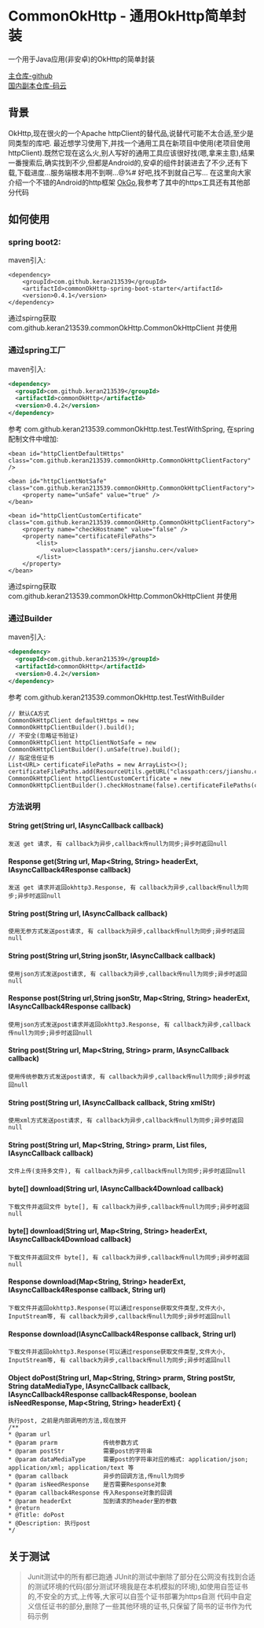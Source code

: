 ﻿# CommonOkHttp - 通用OkHttp简单封装

一个用于Java应用(非安卓)的OkHttp的简单封装

[主仓库-github](https://github.com/KeRan213539/CommonOkHttp)  
[国内副本仓库-码云](https://gitee.com/213539/CommonOkHttp)


## 背景

OkHttp,现在很火的一个Apache httpClient的替代品,说替代可能不太合适,至少是同类型的库吧.
最近想学习使用下,并找一个通用工具在新项目中使用(老项目使用httpClient).既然它现在这么火,别人写好的通用工具应该很好找(嗯,拿来主意),结果一番搜索后,确实找到不少,但都是Android的,安卓的组件封装进去了不少,还有下载,下载进度...服务端根本用不到啊...@%#$%#$ 好吧,找不到就自己写...
在这里向大家介绍一个不错的Android的http框架 [OkGo](https://github.com/jeasonlzy/okhttp-OkGo),我参考了其中的https工具还有其他部分代码

## 如何使用

### spring boot2:

maven引入:

```
<dependency>
	<groupId>com.github.keran213539</groupId>
	<artifactId>commonOkHttp-spring-boot-starter</artifactId>
	<version>0.4.1</version>
</dependency>
```

通过spirng获取 com.github.keran213539.commonOkHttp.CommonOkHttpClient 并使用

### 通过spring工厂

maven引入:

```xml
<dependency>
  <groupId>com.github.keran213539</groupId>
  <artifactId>commonOkHttp</artifactId>
  <version>0.4.2</version>
</dependency>
```

参考 com.github.keran213539.commonOkHttp.test.TestWithSpring, 在spring 配制文件中增加:


	<bean id="httpClientDefaultHttps" class="com.github.keran213539.commonOkHttp.CommonOkHttpClientFactory" />
	
	<bean id="httpClientNotSafe" class="com.github.keran213539.commonOkHttp.CommonOkHttpClientFactory">
		<property name="unSafe" value="true" />
	</bean>
	
	<bean id="httpClientCustomCertificate" class="com.github.keran213539.commonOkHttp.CommonOkHttpClientFactory">
		<property name="checkHostname" value="false" />
		<property name="certificateFilePaths">
			<list>
				<value>classpath*:cers/jianshu.cer</value>
			</list>
		</property>
	</bean>

通过spirng获取 com.github.keran213539.commonOkHttp.CommonOkHttpClient 并使用

### 通过Builder
maven引入:

```xml
<dependency>
  <groupId>com.github.keran213539</groupId>
  <artifactId>commonOkHttp</artifactId>
  <version>0.4.2</version>
</dependency>
```

参考 com.github.keran213539.commonOkHttp.test.TestWithBuilder

	// 默认CA方式
	CommonOkHttpClient defaultHttps = new CommonOkHttpClientBuilder().build();
	// 不安全(忽略证书验证)
	CommonOkHttpClient httpClientNotSafe = new CommonOkHttpClientBuilder().unSafe(true).build();
	// 指定信任证书
	List<URL> certificateFilePaths = new ArrayList<>();
	certificateFilePaths.add(ResourceUtils.getURL("classpath:cers/jianshu.cer"));
	CommonOkHttpClient httpClientCustomCertificate = new CommonOkHttpClientBuilder().checkHostname(false).certificateFilePaths(certificateFilePaths).build();

### 方法说明

#### String get(String url, IAsyncCallback callback)

	发送 get 请求, 有 callback为异步,callback传null为同步;异步时返回null

#### Response get(String url, Map<String, String> headerExt, IAsyncCallback4Response callback)

```
发送 get 请求并返回okhttp3.Response, 有 callback为异步,callback传null为同步;异步时返回null
```

#### String post(String url, IAsyncCallback callback)

	使用无参方式发送post请求, 有 callback为异步,callback传null为同步;异步时返回null

#### String post(String url,String jsonStr, IAsyncCallback callback)
	使用json方式发送post请求, 有 callback为异步,callback传null为同步;异步时返回null

#### Response post(String url,String jsonStr, Map<String, String> headerExt, IAsyncCallback4Response callback)

```
使用json方式发送post请求并返回okhttp3.Response, 有 callback为异步,callback传null为同步;异步时返回null
```



#### String post(String url, Map<String, String> prarm, IAsyncCallback callback)
	使用传统参数方式发送post请求, 有 callback为异步,callback传null为同步;异步时返回null

#### String post(String url, IAsyncCallback callback, String xmlStr)

```
使用xml方式发送post请求, 有 callback为异步,callback传null为同步;异步时返回null
```



#### String post(String url, Map<String, String> prarm, List<T> files, IAsyncCallback callback)

	文件上传(支持多文件), 有 callback为异步,callback传null为同步;异步时返回null

#### byte[] download(String url, IAsyncCallback4Download callback)

```
下载文件并返回文件 byte[], 有 callback为异步,callback传null为同步;异步时返回null
```

#### byte[] download(String url, Map<String, String> headerExt, IAsyncCallback4Download callback)

```
下载文件并返回文件 byte[], 有 callback为异步,callback传null为同步;异步时返回null
```

#### Response download(Map<String, String> headerExt, IAsyncCallback4Response callback, String url)

```
下载文件并返回okhttp3.Response(可以通过response获取文件类型,文件大小, InputStream等, 有 callback为异步,callback传null为同步;异步时返回null
```

#### Response download(IAsyncCallback4Response callback, String url)

```
下载文件并返回okhttp3.Response(可以通过response获取文件类型,文件大小, InputStream等, 有 callback为异步,callback传null为同步;异步时返回null
```
#### Object doPost(String url, Map<String, String> prarm, String postStr, String dataMediaType, IAsyncCallback callback, IAsyncCallback4Response callback4Response, boolean isNeedResponse, Map<String, String> headerExt) {
```
执行post, 之前是内部调用的方法,现在放开
/**
* @param url
* @param prarm             传统参数方式
* @param postStr           需要post的字符串
* @param dataMediaType     需要post的字符串对应的格式: application/json; application/xml; application/text 等
* @param callback          异步的回调方法,传null为同步
* @param isNeedResponse    是否需要Response对象
* @param callback4Response 传入Response对象的回调
* @param headerExt         加到请求的header里的参数
* @return
* @Title: doPost
* @Description: 执行post
*/
```

## 关于测试

> Junit测试中的所有都已跑通
> JUnit的测试中删除了部分在公网没有找到合适的测试环境的代码(部分测试环境我是在本机模拟的环境),如使用自签证书的,不安全的方式,上传等,大家可以自签个证书部署为https自测
> 代码中自定义信任证书的部分,删除了一些其他环境的证书,只保留了简书的证书作为代码示例

